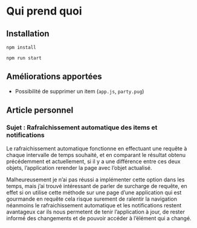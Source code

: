 # Qui prend quoi

## Installation

`npm install`

`npm run start`

## Améliorations apportées

- Possibilité de supprimer un item (`app.js`, `party.pug`)

## Article personnel

### Sujet : Rafraîchissement automatique des items et notifications

Le rafraichissement automatique fonctionne en effectuant une requête à chaque intervalle de temps souhaité, et en comparant le résultat obtenu précédemment et actuellement, si il y a une différence entre ces deux objets, l’application rerender la page avec l’objet actualisé.

Malheureusement je n’ai pas réussi a implémenter cette option dans les temps, mais j’ai trouvé intéressant de parler de surcharge de requête, en effet si on utilise cette méthode sur une page d’une application qui est gourmande en requête cela risque surement de ralentir la navigation néanmoins le rafraichissement automatique et les notifications restent avantageux car ils nous permetent de tenir l’application à jour, de rester informé des changements et de pouvoir accéder à l’élément qui a changé.
